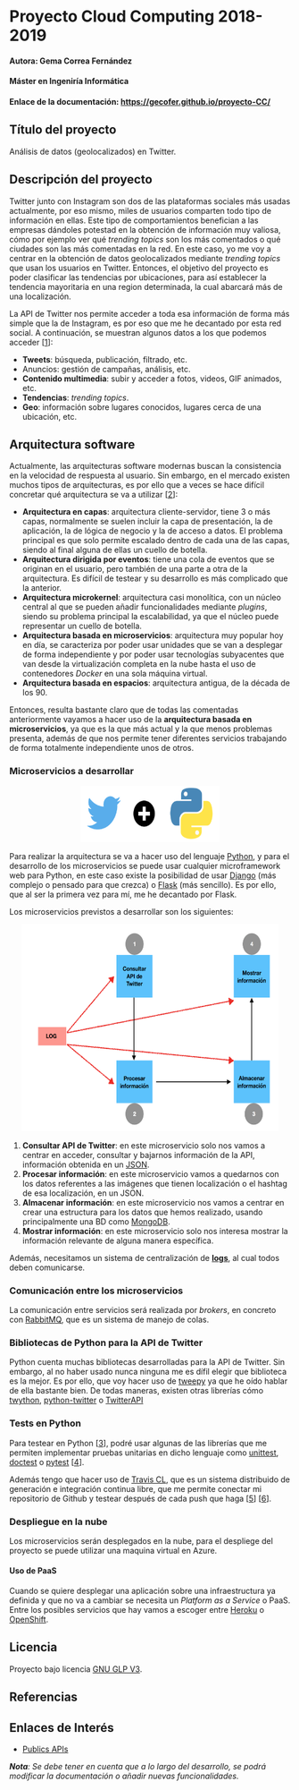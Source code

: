 # Proyecto Cloud Computing 2018-2019

#### Autora: Gema Correa Fernández
#### Máster en Ingeniría Informática
#### Enlace de la documentación: https://gecofer.github.io/proyecto-CC/

## Título del proyecto

Análisis de datos (geolocalizados) en Twitter.

## Descripción del proyecto

Twitter junto con Instagram son dos de las plataformas sociales más usadas actualmente, por eso mismo, miles de usuarios comparten todo tipo de información en ellas. Este tipo de comportamientos benefician a las empresas dándoles potestad en la obtención de información muy valiosa, cómo por ejemplo ver qué _trending topics_ son los más comentados o qué ciudades son las más comentadas en la red. En este caso, yo me voy a centrar en la obtención de datos geolocalizados mediante _trending topics_ que usan los usuarios en Twitter. Entonces, el objetivo del proyecto es poder clasificar las tendencias por ubicaciones, para así establecer la tendencia mayoritaria en una region determinada, la cual abarcará más de una localización.

La API de Twitter nos permite acceder a toda esa información de forma más simple que la de Instagram, es por eso que me he decantado por esta red social. A continuación, se muestran algunos datos a los que podemos acceder [[1][1]]:

- __Tweets__: búsqueda, publicación, filtrado, etc.
- Anuncios: gestión de campañas, análisis, etc.
- __Contenido multimedia__: subir y acceder a fotos, videos, GIF animados, etc.
- __Tendencias__: _trending topics_.
- __Geo__: información sobre lugares conocidos, lugares cerca de una ubicación, etc.

## Arquitectura software

Actualmente, las arquitecturas software modernas buscan la consistencia en la velocidad de respuesta al usuario. Sin embargo, en el mercado existen muchos tipos de arquitecturas, es por ello que a veces se hace difícil concretar qué arquitectura se va a utilizar [[2][2]]:

- __Arquitectura en capas__: arquitectura cliente-servidor, tiene 3 o más capas, normalmente se suelen incluir la capa de presentación, la de aplicación, la de lógica de negocio y la de acceso a datos. El problema principal es que solo permite escalado dentro de cada una de las capas, siendo al final alguna de ellas un cuello de botella.
- __Arquitectura dirigida por eventos__: tiene una cola de eventos que se originan en el usuario, pero también de una parte a otra de la arquitectura. Es difícil de testear y su desarrollo es más complicado que la anterior.
- __Arquitectura microkernel__: arquitectura casi monolítica, con un núcleo central al que se pueden añadir funcionalidades mediante _plugins_, siendo su problema principal la escalabilidad, ya que el núcleo puede representar un cuello de botella.
- __Arquitectura basada en microservicios__: arquitectura muy popular hoy en día, se caracteriza por poder usar unidades que se van a desplegar de forma independiente y por poder usar tecnologías subyacentes que van desde la virtualización completa en la nube hasta el uso de contenedores _Docker_ en una sola máquina virtual.
- __Arquitectura basada en espacios__: arquitectura antigua, de la década de los 90.

Entonces, resulta bastante claro que de todas las comentadas anteriormente vayamos a hacer uso de la __arquitectura basada en microservicios__, ya que es la que más actual y la que menos problemas presenta, además de que nos permite tener diferentes servicios trabajando de forma totalmente independiente unos de otros.

### Microservicios a desarrollar

<p align="center">
  <img width="250" height="100" src="docs/images/twitter+python.png">
</p>

Para realizar la arquitectura se va a hacer uso del lenguaje [Python](https://www.python.org), y para el desarrollo de los microservicios se puede usar cualquier microframework web para Python, en este caso existe la posibilidad de usar [Django](https://www.djangoproject.com) (más complejo o pensado para  que crezca) o [Flask](http://flask.pocoo.org) (más sencillo). Es por ello, que al ser la primera vez para mí, me he decantado por Flask.

Los microservicios previstos a desarrollar son los siguientes:

<p align="center">
  <img width="460" height="370" src="docs/images/estructura_microservicios.png">
</p>


1. __Consultar API de Twitter__: en este microservicio solo nos vamos a centrar en acceder, consultar y bajarnos información de la API, información obtenida en un [JSON](https://www.json.org).
2. __Procesar información__: en este microservicio vamos a quedarnos con los datos referentes a las imágenes que tienen localización o el hashtag de esa localización, en un JSON.
3. __Almacenar información__: en este microservicio nos vamos a centrar en crear una estructura para los datos que hemos realizado, usando principalmente una BD como [MongoDB](https://www.mongodb.com/es).
4. __Mostrar información__: en este microservicio solo nos interesa mostrar la información relevante de alguna manera específica.

Además, necesitamos un sistema de centralización de [__logs__](https://www.elastic.co/products/logstash), al cual todos deben comunicarse.

### Comunicación entre los microservicios

La comunicación entre servicios será realizada por _brokers_, en concreto con [RabbitMQ](https://www.rabbitmq.com), que es un sistema de manejo de colas.

### Bibliotecas de Python para la API de Twitter

Python cuenta muchas bibliotecas desarrolladas para la API de Twitter. Sin embargo, al no haber usado nunca ninguna me es dífil elegir que biblioteca es la mejor. Es por ello, que voy hacer uso de [tweepy](https://github.com/tweepy/tweepy) ya que he oído hablar de ella bastante bien. De todas maneras, existen otras librerías cómo [twython](https://github.com/ryanmcgrath/twython), [python-twitter](https://github.com/bear/python-twitter) o [TwitterAPI](https://github.com/geduldig/TwitterAPI)

### Tests en Python

Para testear en Python [[3][3]], podré usar algunas de las librerías que me permiten implementar pruebas unitarias en dicho lenguaje como [unittest](https://docs.python.org/3.5/library/unittest.html), [doctest](https://docs.python.org/3.5/library/doctest.html) o [pytest](https://docs.pytest.org/en/latest/) [[4][4]].

Además tengo que hacer uso de [Travis CL](https://www.travis-ci.org), que es un sistema distribuido de generación e integración continua libre, que me permite conectar mi repositorio de Github y testear después de cada push que haga [[5][5]] [[6][6]].

### Despliegue en la nube

Los microservicios serán desplegados en la nube, para el despliege del proyecto se puede utilizar una maquina virtual en Azure.

#### Uso de PaaS

Cuando se quiere desplegar una aplicación sobre una infraestructura ya definida y que no va a cambiar se necesita un _Platform as a Service_ o PaaS. Entre los posibles servicios que hay vamos a escoger entre [Heroku](https://www.heroku.com) o [OpenShift](https://www.openshift.com).

## Licencia

Proyecto bajo licencia [GNU GLP V3](https://github.com/Gecofer/proyecto-CC/blob/master/LICENSE).

## Referencias

[1]: https://stackabuse.com/accessing-the-twitter-api-with-python/
[2]: https://github.com/JJ/CC/blob/master/documentos/temas/Arquitecturas_para_la_nube.md
[3]: https://github.com/JJ/tests-python
[4]: https://recursospython.com/guias-y-manuales/unit-testing-doc-testing/
[5]: https://www.smartfile.com/blog/testing-python-with-travis-ci/
[6]: https://github.com/softwaresaved/build_and_test_examples

## Enlaces de Interés

- [Publics APIs](https://github.com/toddmotto/public-apis#books)

___Nota__: Se debe tener en cuenta que a lo largo del desarrollo, se podrá modificar la documentación o añadir nuevas funcionalidades._
